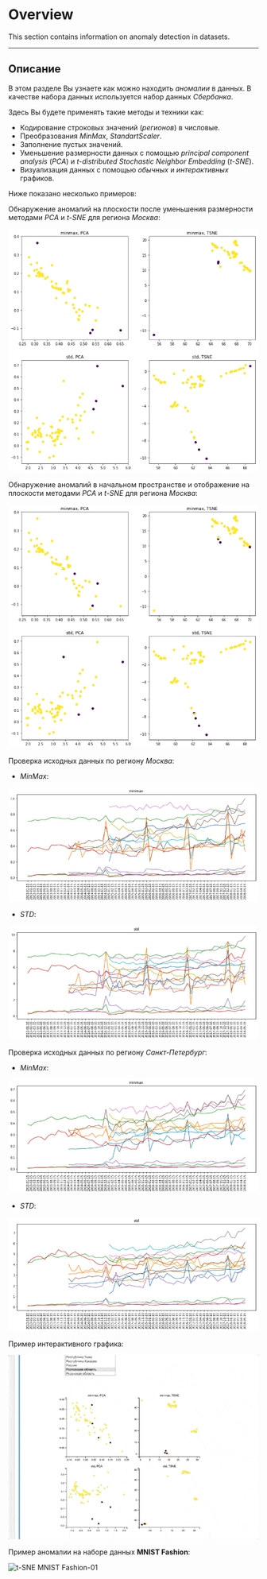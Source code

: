 # Overview

This section contains information on anomaly detection in datasets.

---

## Описание

В этом разделе Вы узнаете как можно находить _аномалии_ в данных.
В качестве набора данных используется набор данных _Сбербанка_.

Здесь Вы будете применять такие методы и техники как:
* Кодирование строковых значений (_регионов_) в числовые.
* Преобразования _MinMax_, _StandartScaler_.
* Заполнение пустых значений.
* Уменьшение размерности данных с помощью _principal component analysis_ (_PCA_) и _t-distributed Stochastic Neighbor Embedding_ (_t-SNE_).
* Визуализация данных с помощью _обычных_ и _интерактивных_ графиков.

Ниже показано несколько примеров:

Обнаружение аномалий на плоскости после уменьшения размерности методами _PCA_ и _t-SNE_ для региона _Москва_:

![anomaly detection after pca and tsne for Moscow-01](../images/part06/anomaly_detection_pca_tsne_moscow-01.png)

Обнаружение аномалий в начальном пространстве и отображение на плоскости методами _PCA_ и _t-SNE_ для региона _Москва_:

![anomaly detection after pca and tsne for Moscow-02](../images/part06/anomaly_detection_source_pca_tsne_moscow-01.png)

Проверка исходных данных по региону _Москва_:
* _MinMax_:

![anomaly detection source for Moscow (MinMax)-01](../images/part06/anomaly_detection_source_moscow_minmax-01.png)

* _STD_:

![anomaly detection source for Moscow (STD)-01](../images/part06/anomaly_detection_source_moscow_std-01.png)

Проверка исходных данных по региону _Санкт-Петербург_:
* _MinMax_:

![anomaly detection source for Saint-Petersburg (MinMax)-01](../images/part06/anomaly_detection_source_stpeterburg_minmax-01.png)

* _STD_:

![anomaly detection source for Saint-Petersburg (STD)-01](../images/part06/anomaly_detection_source_stpeterburg_std-01.png)

Пример интерактивного графика:

![anomaly-01](../images/part06/anomaly-02.gif)

Пример аномалии на наборе данных **MNIST Fashion**:

![t-SNE MNIST Fashion-01](../images/part06/tsne_mnist_fashion-02.gif)
